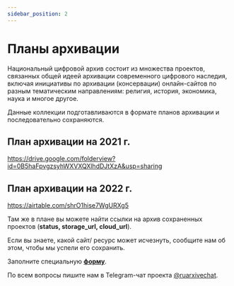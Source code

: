 ```yaml
---
sidebar_position: 2
---
```


# Планы архивации

Национальный цифровой архив состоит из множества проектов, связанных общей идеей архивации современного цифрового наследия,
включая инициативы по архивации (консервации) онлайн-сайтов по разным тематическим направлениям: религия, история, экономика, наука и многое другое.

Данные коллекции подготавливаются в формате планов архивации и последовательно сохраняются.

## План архивации на 2021 г.
https://drive.google.com/folderview?id=0B5haFpvgzsyhWXVXQXlhdDJtXzA&usp=sharing

## План архивации на 2022 г.
https://airtable.com/shrO1hise7WgURXg5

Там же в плане вы можете найти ссылки на архив сохраненных проектов (__status, storage_url, cloud_url__). 

Если вы знаете, какой сайт/ ресурс может исчезнуть, сообщите нам об этом, чтобы мы успели его сохранить.

Заполните специальную __[форму](https://airtable.com/shriiNZvNhcgaStm6)__.

По всем вопросы пишите нам в Telegram-чат проекта [@ruarxivechat](https://t.me/ruarxivechat).
